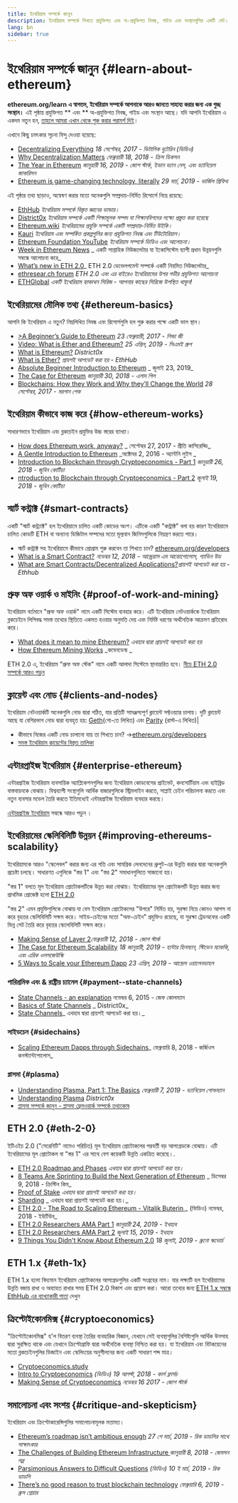 ```yaml
---
title: ইথেরিয়াম সম্পর্কে জানুন
description: ইথেরিয়াম সম্পর্কে শিখতে প্রযুক্তিগত এবং অ-প্রযুক্তিগত নিবন্ধ, গাইড এবং সংস্থানগুলির একটি সেট।
lang: bn
sidebar: true
---
```


# ইথেরিয়াম সম্পর্কে জানুন {#learn-about-ethereum}

**ethereum.org/learn এ স্বাগতম, ইথেরিয়াম সম্পর্কে আপনাকে আরও জানতে সাহায্য করার জন্য এক গুচ্ছ সংস্থান।** এই পৃষ্ঠায় প্রযুক্তিগত ** এবং ** অ-প্রযুক্তিগত নিবন্ধ, গাইড এবং সংস্থান আছে। যদি আপনি ইথেরিয়াম এ একদম নতুন হন, [তাহলে আমরা এখান থেকে শুরু করার পরামর্শ দিই](/bn/what-is-ethereum/)।

এখানে কিছু চমৎকার সূচনা বিন্দু দেওয়া হয়েছে:

- [Decentralizing Everything](https://www.youtube.com/watch?v=WSN5BaCzsbo&feature=youtu.be) _18 সেপ্টেম্বর, 2017 - ভিটালিক বুটেরিন (ভিডিও)_
- [Why Decentralization Matters](https://medium.com/s/story/why-decentralization-matters-5e3f79f7638e) _ফেব্রুয়ারী 18, 2018 - ক্রিস ডিকসন_
- [The Year in Ethereum](https://medium.com/@jjmstark/the-year-in-ethereum-87a17d6f8276) _জানুয়ারী 16, 2019 - জোশ স্টার্ক, ইভান ভ্যান নেস, এবং ড্যানিয়েল জাকরিসন_
- [Ethereum is game-changing technology, literally](https://medium.com/@virgilgr/ethereum-is-game-changing-technology-literally-d67e01a01cf8) _29 মার্চ, 2019 - ভার্জিল গ্রিফিথ_

এই পৃষ্ঠার তথ্য ছাড়াও, অন্বেষণ করার মতো অনেকগুলি সম্প্রদায়-নির্মিত রিসোর্সে নিম্নে রয়েছে:

- [EthHub](https://docs.ethhub.io) _ইথেরিয়াম সম্পর্কে বিস্তৃত জ্ঞানের ভান্ডার।_
- [District0x](https://education.district0x.io/general-topics/understanding-ethereum/) _ইথেরিয়াম সম্পর্কে একটি শিক্ষামূলক সম্পদ যা শিক্ষানবিশদের লক্ষ্যে প্রস্তুত করা হয়েছে_
- [Ethereum.wiki](https://ethereum.wiki) _ইথেরিয়ামের প্রযুক্তি সম্পর্কে একটি সম্প্রদায়-নির্মিত উইকি।_
- [Kauri](https://kauri.io) _ইথেরিয়াম এবং সম্পর্কিত প্রকল্পগুলির জন্য প্রযুক্তিগত নিবন্ধ এবং টিউটোরিয়াল।_
- [Ethereum Foundation YouTube](https://www.youtube.com/channel/UCNOfzGXD_C9YMYmnefmPH0g) _ইথেরিয়াম সম্পর্কে ভিডিও এবং আলোচনা।_
- [Week in Ethereum News](https://weekinethereumnews.com/) _ একটি সাপ্তাহিক নিউজলেটার যা ইকোসিস্টেম ব্যাপী প্রধান উন্নয়নগুলি সম্বন্ধে আলোচনা করে_
- [What’s new in ETH 2.0](https://notes.ethereum.org/c/Sk8Zs--CQ)_ ETH 2.0 ডেভেলপমেন্ট সম্পর্কে একটি নিয়মিত নিউজলেটার_
- [ethresear.ch forum](https://ethresear.ch/) _ETH 2.0 এবং এর বাইরেও ইথেরিয়ামের উপর গভীর প্রযুক্তিগত আলোচনা_
- [ETHGlobal](https://ethglobal.co) _একটি ইথেরিয়াম হ্যাকাথন সিরিজ - আপনার কাছের সিরিজে উপস্থিত থাকুন!_

## ইথেরিয়ামের মৌলিক তথ্য {#ethereum-basics}

আপনি কি ইথেরিয়াম এ নতুন? নিম্নলিখিত নিবন্ধ এবং রিসোর্সগুলি হল শুরু করার পক্ষে একটি ভাল স্থান।

- [>A Beginner’s Guide to Ethereum](https://blog.coinbase.com/a-beginners-guide-to-ethereum-46dd486ceecf) _23 ফেব্রুয়ারী, 2017 - লিন্ডা জী_
- [Video: What is Ether and Ethereum?](https://www.youtube.com/watch?v=fjnovGRQrRE) _25 এপ্রিল, 2019 - সিএমই গ্রুপ_
- [What is Ethereum?](https://education.district0x.io/general-topics/understanding-ethereum/what-is-ethereum/) _District0x_
- [What is Ether?](https://docs.ethhub.io/ethereum-basics/what-is-ether/) _প্রায়শই আপডেট করা হয় - EthHub_
- [Absolute Beginner Introduction to Ethereum](https://www.mewtopia.com/absolute-beginners-guide/) _ জুলাই 23, 2019_
- [The Case for Ethereum](http://blog.eladgil.com/2018/01/the-case-for-ethereum.html) _জানুয়ারী 30, 2018 - এলাদ গিল_
- [Blockchains: How they Work and Why they’ll Change the World](https://spectrum.ieee.org/computing/networks/blockchains-how-they-work-and-why-theyll-change-the-world) _28 সেপ্টেম্বর, 2017 - মরগান পেক_

## ইথেরিয়াম কীভাবে কাজ করে {#how-ethereum-works}

সাধারণভাবে ইথেরিয়াম এবং ব্লকচেইন প্রযুক্তির উচ্চ স্তরের ব্যাখ্যা।

- [How does Ethereum work, anyway?](https://medium.com/@preethikasireddy/how-does-ethereum-work-anyway-22d1df506369) _ সেপ্টেম্বর 27, 2017 - প্রীতি কাসিরেড্ডি_
- [A Gentle Introduction to Ethereum](https://bitsonblocks.net/2016/10/02/gentle-introduction-ethereum/) _অক্টোবর 2, 2016 - অ্যান্টনি লুইস _
- [Introduction to Blockchain through Cryptoeconomics - Part 1](https://medium.com/blockchain-at-berkeley/introduction-to-blockchain-through-cryptoeconomics-part-1-bitcoin-369f245067f9) _জানুয়ারী 26, 2018 - জুবিন কোটিচা_
- [ntroduction to Blockchain through Cryptoeconomics - Part 2](https://medium.com/mechanism-labs/introduction-to-bitcoin-through-cryptoeconomics-part-2-proof-of-work-and-nakamoto-consensus-1252f6a6c012) _জুলাই 19, 2018 - জুবিন কোটিচা_

## স্মার্ট কন্ট্রাক্ট {#smart-contracts}

একটি "স্মার্ট কন্ট্র্যাক্ট" হল ইথেরিয়ামে চালিত একটি কোডের অংশ। এটিকে একটি "কন্ট্রাক্ট" বলা হয় কারণ ইথেরিয়ামে চালিত কোডটি ETH বা অন্যান্য ডিজিটাল সম্পদের মতো মূল্যবান জিনিসগুলিকে নিয়ন্ত্রণ করতে পারে।

- স্মার্ট কন্ট্রাক্ট সহ ইথেরিয়ামে কীভাবে প্রোগ্রাম শুরু করবেন তা শিখতে চান? [ ethereum.org/developers](/bn/developers/)
- [What is a Smart Contract?](https://github.com/ethereumbook/ethereumbook/blob/develop/07smart-contracts-solidity.asciidoc#what-is-a-smart-contract) _নভেম্বর 12, 2018 - আন্ড্রেয়াস এম আন্তোপোলোস, গ্যাভিন উড_
- [What are Smart Contracts/Decentralized Applications?](https://docs.ethhub.io/ethereum-basics/what-is-ethereum/#what-are-smart-contracts-and-decentralized-applications)_প্রায়শই আপডেট করা হয় - Ethhub_

## প্রুফ অফ ওয়ার্ক ও মাইনিং {#proof-of-work-and-mining}

ইথেরিয়াম বর্তমানে "প্রুফ অফ ওয়ার্ক" নামে একটি সিস্টেম ব্যবহার করে। এটি ইথেরিয়াম নেটওয়ার্ককে ইথেরিয়াম ব্লকচেইনে লিপিবদ্ধ সমস্ত তথ্যের স্থিতিতে একমত হওয়ার অনুমতি দেয় এবং নির্দিষ্ট ধরণের অর্থনৈতিক আক্রমণ প্রতিরোধ করে।

- [What does it mean to mine Ethereum?](https://docs.ethhub.io/using-ethereum/mining/) _এথহাব দ্বারা প্রায়শই আপডেট করা হয়_
- [How Ethereum Mining Works](https://www.coindesk.com/information/ethereum-mining-works) _কযেনডেস্ক _

ETH 2.0 এ, ইথেরিয়াম "প্রুফ অফ স্টেক" নামে একটি আলাদা সিস্টেমে স্থানান্তরিত হবে। [নীচে ETH 2.0 সম্পর্কে আরও পড়ুন](./#eth-2-0)

## ক্লায়েন্ট এবং নোড {#clients-and-nodes}

ইথেরিয়াম নেটওয়ার্কটি অনেকগুলি নোড দ্বারা গঠিত, যার প্রতিটি সামঞ্জস্যপূর্ণ ক্লায়েন্ট সফ্টওয়্যার চালায়। দুটি ক্লায়েন্ট আছে যা বেশিরভাগ নোড দ্বারা ব্যবহৃত হয়: [Geth](https://geth.ethereum.org/)(গো-তে লিখিত) এবং [Parity](https://www.parity.io/ethereum/) (রাস্ট-এ লিখিত)|

- কীভাবে নিজের একটি নোড চালানো যায় তা শিখতে চান? →[ethereum.org/developers](/bn/developers/#clients-running-your-own-node/)
- [সমস্ত ইথেরিয়াম ক্লায়েন্টের বিস্তৃত তালিকা](https://github.com/ConsenSys/ethereum-developer-tools-list#ethereum-clients)

## এন্টারপ্রাইজ ইথেরিয়াম {#enterprise-ethereum}

এন্টারপ্রাইজ ইথেরিয়াম ব্যবসায়িক অ্যাপ্লিকেশনগুলির জন্য ইথেরিয়াম কোডবেসের প্রাইভেট, কনসোর্টিয়াম এবং হাইব্রিড বাস্তবায়নকে বোঝায়। বিশ্বব্যাপী সংস্থাগুলি আর্থিক বাজারগুলিকে স্ট্রিমলাইন করতে, সাপ্লাই চেইন পরিচালনা করতে এবং নতুন ব্যবসার মডেল তৈরি করতে ইতিমধ্যেই এন্টারপ্রাইজ ইথেরিয়াম ব্যবহার করছে।

[এন্টারপ্রাইজ ইথেরিয়াম](/bn/enterprise/) সম্বন্ধে আরও পড়ুন ।

## ইথেরিয়ামের স্কেলিবিলিটি উন্নয়ন {#improving-ethereums-scalability}

ইথেরিয়ামকে আরও "স্কেলেবল" করার জন্য এর গতি এবং সামগ্রিক লেনদেনের থ্রুপুট-এর উন্নতি করার দ্বারা অনেকগুলি প্রচেষ্টা চলছে। সাধারণত এগুলিকে "স্তর 1" এবং "স্তর 2" সমাধানগুলিতে সাজানো হয়।

"স্তর 1" বলতে মূল ইথেরিয়াম প্রোটোকলটিকে উন্নত করা বোঝায়। ইথেরিয়ামের মূল প্রোটোকলটি উন্নত করার জন্য প্রাথমিক প্রোজেক্ট হলো [ETH 2.0](./#eth-2-0)

"স্তর 2" এমন প্রযুক্তিগুলিকে বোঝায় যা বেস ইথেরিয়াম প্রোটোকলের "উপরে" নির্মিত হয়, সুরক্ষা নিয়ে কোনও আপস না করে বৃহত্তর স্কেলিবিলিটি সক্ষম করে। সাইড-চেইনের মতো "অফ-চেইন" প্রযুক্তিও রয়েছে, যা সুরক্ষা ট্রেডঅফের একটি ভিন্ন সেট তৈরি করে বৃহত্তর স্কেলেবিলিটি সক্ষম করে।

- [Making Sense of Layer 2](https://medium.com/l4-media/making-sense-of-ethereums-layer-2-scaling-solutions-state-channels-plasma-and-truebit-22cb40dcc2f4)_ফেব্রুয়ারী 12, 2018 - জোশ স্টার্ক_
- [The Case for Ethereum Scalability](https://medium.com/connext/the-case-for-ethereum-scalability-d2a8035f880f) _18 জানুয়ারী, 2019 - হান্টার হিলম্যান, স্টিভেন ম্যাককি, এবং এরিক ওলসজেউস্কি_
- [5 Ways to Scale your Ethereum Dapp](https://kauri.io/article/7ccaaa2fe7f344d5bf53807cb5c01530) _23 এপ্রিল, 2019 - আন্দ্রেস ওয়ালেনডাহল_

### পারিশ্রমিক এবং & রাষ্ট্রীয় চ্যানেল {#payment--state-channels}

- [State Channels - an explanation](https://www.jeffcoleman.ca/state-channels/) নভেম্বর 6, 2015 - জেফ কোলম্যান
- [Basics of State Channels](https://education.district0x.io/general-topics/understanding-ethereum/basics-state-channels/) _ District0x_
- [State Channels](https://docs.ethhub.io/ethereum-roadmap/layer-2-scaling/state-channels/)_ এথহাব দ্বারা প্রায়শই আপডেট করা হয়।_

### সাইডচেন {#sidechains}

- [Scaling Ethereum Dapps through Sidechains](https://medium.com/loom-network/dappchains-scaling-ethereum-dapps-through-sidechains-f99e51fff447)_ ফেব্রুয়ারি 8, 2018 - জর্জিওস কনস্ট্যান্টপোলোস_

### প্লাসমা {#plasma}

- [Understanding Plasma, Part 1: The Basics](https://www.theblockcrypto.com/2019/02/07/understanding-plasma-part-1-the-basics/) _ফেব্রুয়ারী 7, 2019 - ড্যানিয়েল গোল্ডম্যান_
- [Understanding Plasma](https://education.district0x.io/general-topics/understanding-ethereum/understanding-plasma/) _District0x_
- [প্লাসমা সম্পর্কে জানুন - প্লাসমা ফ্রেমওয়ার্ক সম্পর্কে তথ্যকোষ](https://www.learnplasma.org/en/)

## ETH 2.0 {#eth-2-0}

ইটিএইচ 2.0 ("সেরেনিটি" নামেও পরিচিত) মূল ইথেরিয়াম প্রোটোকলের পরবর্তী বড় আপগ্রেডকে বোঝায়। এটি ইথেরিয়ামের মূল প্রোটোকল বা "স্তর 1" এর সাথে বেশ কয়েকটি উন্নতি একত্রিত করেছে।.

- [ETH 2.0 Roadmap and Phases](https://docs.ethhub.io/ethereum-roadmap/ethereum-2.0/eth-2.0-phases/) _এথহাব দ্বারা প্রায়শই আপডেট করা হয়।_
- [8 Teams Are Sprinting to Build the Next Generation of Ethereum](https://www.coindesk.com/next-gen-buidlers-the-8-teams-working-on-ethereum-2-0) _ ডিসেম্বর 9, 2018 - ক্রিস্টিন কিম_
- [Proof of Stake](https://docs.ethhub.io/ethereum-roadmap/ethereum-2.0/proof-of-stake/) _এথহাব দ্বারা প্রায়শই আপডেট করা হয়।_
- [Sharding](https://docs.ethhub.io/ethereum-roadmap/ethereum-2.0/sharding/) _ এথহাব দ্বারা প্রায়শই আপডেট করা হয়।_
- [ETH 2.0 - The Road to Scaling Ethereum - Vitalik Buterin ](https://youtu.be/kCVpDrlVesA)_ (ভিডিও) নভেম্বর, 2018 - ইউটিউব_
- [ETH 2.0 Researchers AMA Part 1](https://docs.ethhub.io/other/ethereum-2.0-ama/#part-1) _জানুয়ারী 24, 2019 - ইথহাব_
- [ETH 2.0 Researchers AMA Part 2](https://docs.ethhub.io/other/ethereum-2.0-ama/#part-2) _জুলাই 15, 2019 - ইথহাব_
- [9 Things You Didn't Know About Ethereum 2.0](https://our.status.im/9-things-you-didnt-know-about-ethereum-2-0/) _18 জুলাই, 2019 - ব্রুনো স্কভোর্চ_

## ETH 1.x {#eth-1x}

ETH 1.x হলো বিদ্যমান ইথেরিয়াম প্রোটোকলের আপগ্রেডগুলির একটি সংগ্রহের নাম। যার লক্ষ্যটি হল ইথেরিয়ামের উন্নতি বজায় রাখা ও অব্যাহত রাখার সময় ETH 2.0 বিকাশ এবং প্রয়োগ করা।
আরো তথ্যের জন্য [ETH 1.x সম্বন্ধে EthHub এর ব্যাখ্যাকারী পাতা](https://docs.ethhub.io/ethereum-roadmap/ethereum-1.x/) দেখুন

## ক্রিপ্টোইকোনমিক্স {#cryptoeconomics}

"ক্রিপ্টোইকোনমিক্স" হ'ল বিতরণ ব্যবস্থা তৈরির ব্যবহারিক বিজ্ঞান, যেখানে সেই ব্যবস্থাগুলির বৈশিষ্ট্যগুলি আর্থিক উত্সাহ দ্বারা সুরক্ষিত থাকে এবং যেখানে ক্রিপ্টোগ্রাফি দ্বারা অর্থনৈতিক ব্যবস্থা নিশ্চিত করা হয়। যা ইথেরিয়াম এবং বিটকয়েনের মতো ব্লকচেইনগুলির ডিজাইন এবং স্কেলিংয়ের অনুশীলনের জন্য একটি সাধারণ শব্দ মাত্র।

- [Cryptoeconomics.study](https://cryptoeconomics.study/)
- [Intro to Cryptoeconomics](https://www.youtube.com/watch?v=F0FCI8GxO5I) _(ভিডিও) 19 আগস্ট, 2018 - কার্ল ফ্লার্সচ_
- [Making Sense of Cryptoeconomics](https://medium.com/l4-media/making-sense-of-cryptoeconomics-5edea77e4e8d) _নভেম্বর 16 2017 - জোশ স্টার্ক_

## সমালোচনা এবং সংশয় {#critique-and-skepticism}

ইথেরিয়াম এবং ক্রিপ্টোকারেন্সিগুলির সমালোচনামূলক মতামত।

- [Ethereum’s roadmap isn’t ambitious enough](https://decryptmedia.com/6136/vulcanize-rick-dudley-ethereum-roadmap-makerdao-polkadot) _27 শে মার্চ, 2019 - রিক ডাডলির সাথে সাক্ষাৎকার_
- [The Challenges of Building Ethereum Infrastructure ](https://medium.com/@lopp/the-challenges-of-building-ethereum-infrastructure-87e443e47a4b) _জানুয়ারী 8, 2018 - জেমসন লপ্প_
- [Parsimonious Answers to Difficult Questions](https://www.youtube.com/watch?v=GOkSg0BuSdw&feature=youtu.be) _(ভিডিও) 10 ই মার্চ, 2019 - রিক ডাডলি_
- [There’s no good reason to trust blockchain technology](https://www.wired.com/story/theres-no-good-reason-to-trust-blockchain-technology/) _ফেব্রুয়ারি 6, 2019 - ব্রুস শ্নেয়ার_
